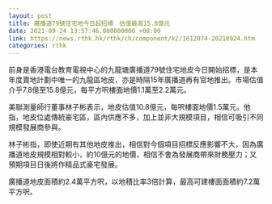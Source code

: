 ```yaml
---
layout: post
title: 廣播道79號住宅地今日起招標　估值最高15.8億元
date: 2021-09-24 13:57:46.000000000 +08:00
link: https://news.rthk.hk/rthk/ch/component/k2/1612074-20210924.htm
categories: rthk
---
```


前身是香港電台教育電視中心的九龍塘廣播道79號住宅地皮今日開始招標，是本年度賣地計劃中唯一的九龍區地皮，亦是時隔15年廣播道再有官地推出。市場估值介乎7.8億至15.8億元，每平方呎樓面地價1.1萬至2.2萬元。

美聯測量師行董事林子彬表示，地皮估值10.8億元，每呎樓面地價1.5萬元。他指，地皮位處傳統豪宅區，區內供應不多，加上並非大規模項目，相信可吸引不同規模發展商參與。

林子彬指，即使近期有其他地皮推出，相信對今個項目招標反應影響不大，因為廣播道地皮規模相對較小，約10億元的地價，相信不會為發展商帶來財務壓力；又預期項目日後將作精品式豪宅發展。

廣播道地皮面積約2.4萬平方呎，以地積比率3倍計算，最高可建樓面面積約7.2萬平方呎。
